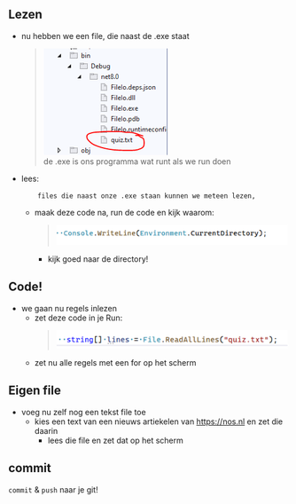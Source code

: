 

## Lezen

- nu hebben we een file, die naast de .exe staat
    > ![](img/wel.PNG)  
    > de .exe is ons programma wat runt als we run doen

- lees:
    ```
        files die naast onze .exe staan kunnen we meteen lezen,
    ```
    - maak deze code na, run de code en kijk waarom:
        > ![](img/env.PNG)  
        - kijk goed naar de directory!

## Code!

- we gaan nu regels inlezen
    - zet deze code in je Run:
        > ![](img/lines.PNG)  
    - zet nu alle regels met een for op het scherm

## Eigen file

- voeg nu zelf nog een tekst file toe
    - kies een text van een nieuws artiekelen van https://nos.nl en zet die daarin
        - lees die file en zet dat op het scherm


## commit

`commit` & `push` naar je git! 